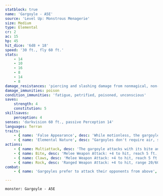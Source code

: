 ```yaml
---
statblock: true
name: 'Gargoyle - A5E'
source: 'Level Up: Monstrous Menagerie'
size: Medium
type: Elemental
cr: 2
ac: 15
hp: 45
hit_dice: '6d8 + 18'
speed: '30 ft., fly 60 ft.'
stats:
    - 14
    - 10
    - 16
    - 8
    - 14
    - 8
damage_resistances: 'piercing and slashing damage from nonmagical, non-adamantine weapons'
damage_immunities: poison
condition_immunities: 'fatigue, petrified, poisoned, unconscious'
saves:
    strength: 4
    constitution: 5
skillsaves:
    perception: 4
senses: 'darkvision 60 ft., passive Perception 14'
languages: Terran
traits:
    - { name: 'False Appearance', desc: 'While motionless, the gargoyle is indistinguishable from a normal statue.' }
    - { name: 'Elemental Nature', desc: "Gargoyles don't require air, sustenance, or sleep." }
actions:
    - { name: Multiattack, desc: 'The gargoyle attacks with its bite and its claws.' }
    - { name: Bite, desc: 'Melee Weapon Attack: +4 to hit, reach 5 ft., one target. Hit: 5 (1d6 + 2) piercing damage.' }
    - { name: Claws, desc: 'Melee Weapon Attack: +4 to hit, reach 5 ft., one target. Hit: 5 (1d6 + 2) slashing damage, or 9 (2d6 + 2) slashing damage if the gargoyle started its turn at least 20 feet above the target.' }
    - { name: Rock, desc: 'Ranged Weapon Attack: +4 to hit, range 20/60 ft., one target. Hit: 9 (2d6 + 2) bludgeoning damage.' }
combat:
    - { name: 'Gargoyles prefer to attack their opponents from above', desc: 'If space allows, they dive towards a foe, dealing extra claw damage, and then fly back up on the same turn. They accept opportunity attacks in order to gain height on their opponent, especially when fighting a creature with a nonmagical bladed weapon.' }

---
```

```statblock
monster: Gargoyle - A5E
```
